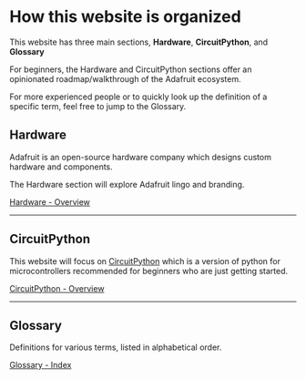# How this website is organized

This website has three main sections, **Hardware**, **CircuitPython**, and **Glossary**

For beginners, the Hardware and CircuitPython sections offer an opinionated roadmap/walkthrough of the Adafruit ecosystem.

For more experienced people or to quickly look up the definition of a specific term, feel free to jump to the Glossary.


## Hardware

Adafruit is an open-source hardware company which designs custom hardware and components.  

The Hardware section will explore Adafruit lingo and branding.

<div>
<a href="../../hardware/" class="btn btn-primary" role="button">Hardware - Overview</a>
</div>

<hr>

## CircuitPython

This website will focus on [CircuitPython](../../circuitpython/) which is a version of python for microcontrollers recommended for beginners who are just getting started.  

<div>
<a href="../../circuitpython/" class="btn btn-primary" role="button">CircuitPython - Overview</a>
</div>

<hr>

## Glossary 

Definitions for various terms, listed in alphabetical order.

<div>
<a href="../../glossary/" class="btn btn-primary" role="button">Glossary - Index</a>
</div>
